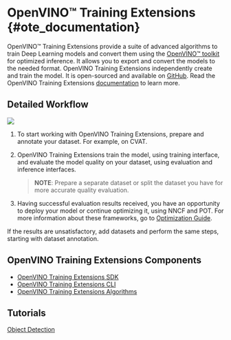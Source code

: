 # OpenVINO™ Training Extensions {#ote_documentation}

OpenVINO™ Training Extensions provide a suite of advanced algorithms to train
Deep Learning models and convert them using the [OpenVINO™
toolkit](https://software.intel.com/en-us/openvino-toolkit) for optimized
inference. It allows you to export and convert the models to the needed format. OpenVINO Training Extensions independently create and train the model. It is open-sourced and available on [GitHub](https://github.com/openvinotoolkit/training_extensions). Read the OpenVINO Training Extensions [documentation](https://openvinotoolkit.github.io/training_extensions/stable/guide/get_started/introduction.html) to learn more.

## Detailed Workflow

![](docs/_static/images/training_extensions_framework.png)


1. To start working with OpenVINO Training Extensions, prepare and annotate your dataset. For example, on CVAT.

2. OpenVINO Training Extensions train the model, using training interface, and evaluate the model quality on your dataset, using evaluation and inference interfaces.

   > **NOTE**: Prepare a separate dataset or split the dataset you have for more accurate quality evaluation.

3. Having successful evaluation results received, you have an opportunity to deploy your model or continue optimizing it, using NNCF and POT. For more information about these frameworks, go to [Optimization Guide](https://docs.openvino.ai/nightly/openvino_docs_model_optimization_guide.html).

If the results are unsatisfactory, add datasets and perform the same steps, starting with dataset annotation.

## OpenVINO Training Extensions Components

- [OpenVINO Training Extensions SDK](https://github.com/openvinotoolkit/training_extensions/tree/master/ote_sdk)
- [OpenVINO Training Extensions CLI](https://github.com/openvinotoolkit/training_extensions/tree/master/ote_cli)
- [OpenVINO Training Extensions Algorithms](https://github.com/openvinotoolkit/training_extensions/tree/master/external)

## Tutorials

[Object Detection](https://github.com/openvinotoolkit/training_extensions/blob/master/ote_cli/notebooks/train.ipynb)


